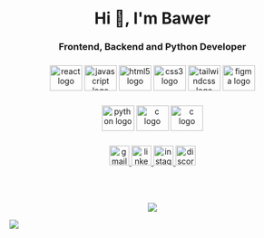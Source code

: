 <h1 align="center">Hi 👋, I'm Bawer</h1>
<h3 align="center">Frontend, Backend and Python Developer</h3>


###



###

<div align="center">
  <img src="https://cdn.jsdelivr.net/gh/devicons/devicon/icons/react/react-original.svg" height="45" width="57" alt="react logo"  />
  <img src="https://cdn.jsdelivr.net/gh/devicons/devicon/icons/javascript/javascript-original.svg" height="45" width="57" alt="javascript logo"  />
  <img src="https://cdn.jsdelivr.net/gh/devicons/devicon/icons/html5/html5-original.svg" height="45" width="57" alt="html5 logo"  />
  <img src="https://cdn.jsdelivr.net/gh/devicons/devicon/icons/css3/css3-original.svg" height="45" width="57" alt="css3 logo"  />
  <img src="https://cdn.jsdelivr.net/gh/devicons/devicon/icons/tailwindcss/tailwindcss-plain.svg" height="45" width="57" alt="tailwindcss logo"  />
  <img src="https://cdn.jsdelivr.net/gh/devicons/devicon/icons/figma/figma-original.svg" height="45" width="57" alt="figma logo"  />
</div>

###

<div align="center">
  <img src="https://cdn.jsdelivr.net/gh/devicons/devicon/icons/python/python-original.svg" height="45" width="57" alt="python logo"  />
  <img src="https://cdn.jsdelivr.net/gh/devicons/devicon/icons/fastapi/fastapi-original.svg" height="45" width="57" alt="c logo"  />
  <img src="https://cdn.jsdelivr.net/gh/devicons/devicon/icons/c/c-original.svg" height="45" width="57" alt="c logo"  />
</div>

###

<div align="center">
  <a href="mailto:bawermy123@gmail.com" target="_blank">
    <img src="https://img.shields.io/static/v1?message=Gmail&logo=gmail&label=&color=D14836&logoColor=white&labelColor=&style=for-the-badge" height="35" alt="gmail logo"  />
  </a>
  <a href="https://www.linkedin.com/in/bawermy/" target="_blank">
    <img src="https://img.shields.io/static/v1?message=LinkedIn&logo=linkedin&label=&color=0077B5&logoColor=white&labelColor=&style=for-the-badge" height="35" alt="linkedin logo"  />
  </a>
  <a href="https://www.instagram.com/bawer_my/" target="_blank">
    <img src="https://img.shields.io/static/v1?message=Instagram&logo=instagram&label=&color=E4405F&logoColor=white&labelColor=&style=for-the-badge" height="35" alt="instagram logo"  />
  </a>
  <a href="discordapp.com/users/Bawer#6244" target="_blank">
    <img src="https://img.shields.io/static/v1?message=Discord&logo=discord&label=&color=7289DA&logoColor=white&labelColor=&style=for-the-badge" height="35" alt="discord logo"  />
  </a>
</div>


###

<br clear="both">

###
<div align="center"><img src="https://spotify-github-profile.vercel.app/api/view?uid=31yk7eu2rj2hny4mlr6aufckz77e&cover_image=true&theme=default&show_offline=false&background_color=121212&interchange=false" /></div>

![](https://komarev.com/ghpvc/?username=BawerMY)
